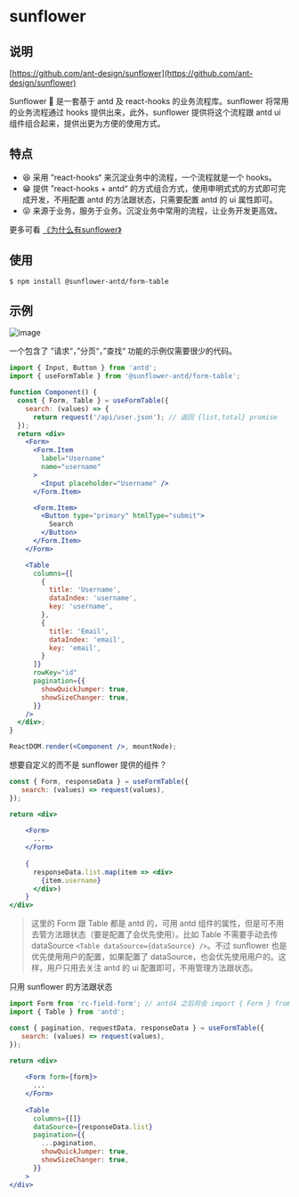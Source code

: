 # sunflower

## 说明

[https://github.com/ant-design/sunflower](https://github.com/ant-design/sunflower)

Sunflower 🌻 是一套基于 antd 及 react-hooks 的业务流程库。sunflower 将常用的业务流程通过 hooks 提供出来，此外，sunflower 提供将这个流程跟 antd ui 组件组合起来，提供出更为方便的使用方式。

## 特点

- 😆 采用 ”react-hooks“ 来沉淀业务中的流程，一个流程就是一个 hooks。
- 😁 提供 ”react-hooks + antd“ 的方式组合方式，使用申明式式的方式即可完成开发，不用配置 antd 的方法跟状态，只需要配置 antd 的 ui 属性即可。
- 😝 来源于业务，服务于业务。沉淀业务中常用的流程，让业务开发更高效。

更多可看 [《为什么有sunflower》](https://github.com/ant-design/sunflower/issues/1)

## 使用

```
$ npm install @sunflower-antd/form-table
```

## 示例

![image](https://user-images.githubusercontent.com/44191223/60330155-65ad3280-99c4-11e9-9301-c96a3f28da31.png)

一个包含了 ”请求“，”分页“，”查找“ 功能的示例仅需要很少的代码。

```jsx
import { Input, Button } from 'antd'; 
import { useFormTable } from '@sunflower-antd/form-table';

function Component() {
  const { Form, Table } = useFormTable({
    search: (values) => {
      return request('/api/user.json'); // 返回 {list,total} promise
  });
  return <div>
    <Form>
      <Form.Item
        label="Username"
        name="username"
      >
        <Input placeholder="Username" />
      </Form.Item>

      <Form.Item>
        <Button type="primary" htmlType="submit">
          Search
        </Button>
      </Form.Item>
    </Form>

    <Table
      columns={[
        {
          title: 'Username',
          dataIndex: 'username',
          key: 'username',
        },
        {
          title: 'Email',
          dataIndex: 'email',
          key: 'email',
        }
      ]}
      rowKey="id"
      pagination={{
        showQuickJumper: true,
        showSizeChanger: true,
      }}
    />
  </div>;
}

ReactDOM.render(<Component />, mountNode);
```

想要自定义的而不是 sunflower 提供的组件？

```jsx
const { Form, responseData } = useFormTable({
   search: (values) => request(values),
});

return <div>
   
    <Form>
      ...
    </Form>
    
    {
      responseData.list.map(item => <div>
        {item.username}
      </div>)
    }
</div>
```

> 这里的 Form 跟 Table 都是 antd 的，可用 antd 组件的属性，但是可不用去管方法跟状态（要是配置了会优先使用）。比如 Table 不需要手动去传 dataSource `<Table dataSource={dataSource} />`。不过 sunflower 也是优先使用用户的配置，如果配置了 dataSource，也会优先使用用户的。这样，用户只用去关注 antd 的 ui 配置即可，不用管理方法跟状态。

只用 sunflower 的方法跟状态
```jsx
import Form from 'rc-field-form'; // antd4 之后将会 import { Form } from 'antd';
import { Table } from 'antd';

const { pagination, requestData, responseData } = useFormTable({
   search: (values) => request(values),
});

return <div>
   
    <Form form={form}>
      ...
    </Form>
    
    <Table
      columns={[]}
      dataSource={responseData.list}
      pagination={{
        ...pagination,
        showQuickJumper: true,
        showSizeChanger: true,
      }}
    >
</div>
```